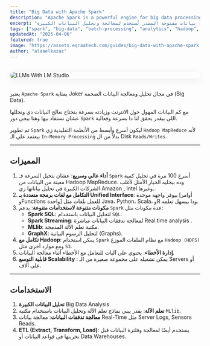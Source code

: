 ```yaml
---
title: "Big Data with Apache Spark"
description: "Apache Spark is a powerful engine for big data processing and analytics. This guide introduces how Spark handles large-scale data with speed, scalability, and support for SQL, streaming, and machine learning."
excerpt: "منصة معالجة بيانات مفتوحة المصدر تُستخدم لمعالجة وتحليل البيانات الكبيرة (Big Data) بسرعة وفعالية."
tags: ["spark", "big-data", "batch-processing", "analytics", "hadoop", "streaming"]
updatedAt: "2025-04-06"
featured: true
image: "https://assets.eqraatech.com/guides/big-data-with-apache-spark.png"
author: "alaaelkazaz"
---
```


<img src="https://assets.eqraatech.com/guides/big-data-with-apache-spark.png" alt="LLMs With LM Studio" ondragstart="return false;" oncontextmenu="return false;" style="display: block; margin: 2rem auto; border-radius: 1rem; box-shadow: 0 4px 24px 0 rgba(0,0,0,0.08);" />

يعتبر `Apache Spark` بمثابة Joker في مجال تحليل ومعالجة البيانات الضخمة (Big Data).

مع كم البيانات المهول حول الانترنت وزيادته بسرعة بنحتاج نعالج البيانات دي ونحللها عشان نستفاد بيها وهنا بيجي دور `Spark` اللي بيقدر يحقق لنا دا بسرعة وفعالية.

تم تطوير `Spark` ليكون أسرع وأبسط من الأنظمة التقليدية زي `Hadoop MapReduce` لأنه بيعتمد علي الـ `In-Memory Processing` بدلاً من ال Disk `Reads/Writes`.

---

## **المميزات**

1. **أداء عالي وسريع**: عشان نتخيل السرعة فـ `Spark` أسرع 100 مرة في تحليل كمية معينة من البيانات من Hadoop MapReduce. وده بيخليه الخيار الأمثل لأغلب الشركات الكبيرة في تحليل بياناتها زي Amazon , Intel وغيرها..
2. **التكامل مع لغات برمجة متعددة بـ Unified Interface**: بيوفر واجهة موحدة [أوامر وFunctions واحدة] للعمل بلغات مثل Java، Python، Scala، وR ودا بيسهل تعلمه.
3. **مكونات متنوعة لاستخدامات متنوعة**: يدعم `Spark` عدة مكونات مثل:
    - **Spark SQL**: لتحليل البيانات باستخدام `SQL`.
    - **Spark Streaming**: لمعالجة تدفقات البيانات مباشرة Real time analysis .
    - **MLlib**: مكتبة تعلم الآلة المدمجة.
    - **GraphX**: لتحليل الرسوم البيانية (Graphs).
4. **تكامل مع Hadoop**: يمكن استخدام `Spark` مع نظام الملفات الموزع `Hadoop (HDFS)` ومع موارد أخرى مثل `S3`.
5. **إدارة الأخطاء**: يحتوي على آليات للتعامل مع الأخطاء أثناء معالجة البيانات.
6. **قابلية التوسع Scalability** : يمكن تشغيله على مجموعة صغيرة من الـ Servers أو على آلاف.

---

## **الاستخدامات**

1. **تحليل البيانات الكبيرة** Big Data Analysis
2. **تعلم الآلة**: يقدر يبني نماذج تعلم الآلة وتحليل البيانات باستخدام مكتبة `MLlib`.
3. **معالجة تدفقات البيانات**: معالجة بيانات Real-Time مثل Server Logs, Sensors Reads.
4. **ETL (Extract, Transform, Load)**: يستخدم أيضًا لمعالجة وفلترة البيانات قبل تخزينها في قواعد البيانات أو Data Warehouses.